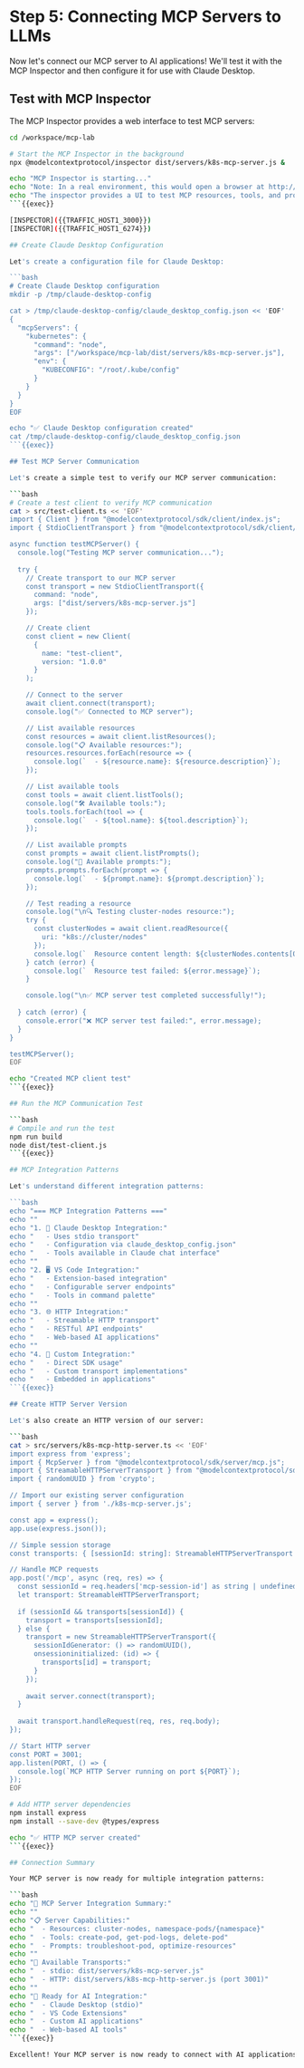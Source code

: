 # Step 5: Connecting MCP Servers to LLMs

Now let's connect our MCP server to AI applications! We'll test it with the MCP Inspector and then configure it for use with Claude Desktop.

## Test with MCP Inspector

The MCP Inspector provides a web interface to test MCP servers:

```bash
cd /workspace/mcp-lab

# Start the MCP Inspector in the background
npx @modelcontextprotocol/inspector dist/servers/k8s-mcp-server.js &

echo "MCP Inspector is starting..."
echo "Note: In a real environment, this would open a browser at http://localhost:3000"
echo "The inspector provides a UI to test MCP resources, tools, and prompts"
```{{exec}}

[INSPECTOR]({{TRAFFIC_HOST1_3000}})
[INSPECTOR]({{TRAFFIC_HOST1_6274}})

## Create Claude Desktop Configuration

Let's create a configuration file for Claude Desktop:

```bash
# Create Claude Desktop configuration
mkdir -p /tmp/claude-desktop-config

cat > /tmp/claude-desktop-config/claude_desktop_config.json << 'EOF'
{
  "mcpServers": {
    "kubernetes": {
      "command": "node", 
      "args": ["/workspace/mcp-lab/dist/servers/k8s-mcp-server.js"],
      "env": {
        "KUBECONFIG": "/root/.kube/config"
      }
    }
  }
}
EOF

echo "✅ Claude Desktop configuration created"
cat /tmp/claude-desktop-config/claude_desktop_config.json
```{{exec}}

## Test MCP Server Communication

Let's create a simple test to verify our MCP server communication:

```bash
# Create a test client to verify MCP communication
cat > src/test-client.ts << 'EOF'
import { Client } from "@modelcontextprotocol/sdk/client/index.js";
import { StdioClientTransport } from "@modelcontextprotocol/sdk/client/stdio.js";

async function testMCPServer() {
  console.log("Testing MCP server communication...");
  
  try {
    // Create transport to our MCP server
    const transport = new StdioClientTransport({
      command: "node",
      args: ["dist/servers/k8s-mcp-server.js"]
    });

    // Create client
    const client = new Client(
      {
        name: "test-client",
        version: "1.0.0"
      }
    );

    // Connect to the server
    await client.connect(transport);
    console.log("✅ Connected to MCP server");

    // List available resources
    const resources = await client.listResources();
    console.log("📋 Available resources:");
    resources.resources.forEach(resource => {
      console.log(`  - ${resource.name}: ${resource.description}`);
    });

    // List available tools 
    const tools = await client.listTools();
    console.log("🛠️ Available tools:");
    tools.tools.forEach(tool => {
      console.log(`  - ${tool.name}: ${tool.description}`);
    });

    // List available prompts
    const prompts = await client.listPrompts();
    console.log("💬 Available prompts:");
    prompts.prompts.forEach(prompt => {
      console.log(`  - ${prompt.name}: ${prompt.description}`);
    });

    // Test reading a resource
    console.log("\n🔍 Testing cluster-nodes resource:");
    try {
      const clusterNodes = await client.readResource({
        uri: "k8s://cluster/nodes"
      });
      console.log(`  Resource content length: ${clusterNodes.contents[0].text?.length || 0} characters`);
    } catch (error) {
      console.log(`  Resource test failed: ${error.message}`);
    }

    console.log("\n✅ MCP server test completed successfully!");
    
  } catch (error) {
    console.error("❌ MCP server test failed:", error.message);
  }
}

testMCPServer();
EOF

echo "Created MCP client test"
```{{exec}}

## Run the MCP Communication Test

```bash
# Compile and run the test
npm run build
node dist/test-client.js
```{{exec}}

## MCP Integration Patterns

Let's understand different integration patterns:

```bash
echo "=== MCP Integration Patterns ==="
echo ""
echo "1. 📱 Claude Desktop Integration:"
echo "   - Uses stdio transport"
echo "   - Configuration via claude_desktop_config.json"
echo "   - Tools available in Claude chat interface"
echo ""
echo "2. 🖥️ VS Code Integration:"
echo "   - Extension-based integration"
echo "   - Configurable server endpoints"
echo "   - Tools in command palette"
echo ""
echo "3. 🌐 HTTP Integration:"
echo "   - Streamable HTTP transport"
echo "   - RESTful API endpoints"
echo "   - Web-based AI applications"
echo ""
echo "4. 🔧 Custom Integration:"
echo "   - Direct SDK usage"
echo "   - Custom transport implementations"
echo "   - Embedded in applications"
```{{exec}}

## Create HTTP Server Version

Let's also create an HTTP version of our server:

```bash
cat > src/servers/k8s-mcp-http-server.ts << 'EOF'
import express from 'express';
import { McpServer } from "@modelcontextprotocol/sdk/server/mcp.js";
import { StreamableHTTPServerTransport } from "@modelcontextprotocol/sdk/server/streamableHttp.js";
import { randomUUID } from 'crypto';

// Import our existing server configuration
import { server } from './k8s-mcp-server.js';

const app = express();
app.use(express.json());

// Simple session storage
const transports: { [sessionId: string]: StreamableHTTPServerTransport } = {};

// Handle MCP requests
app.post('/mcp', async (req, res) => {
  const sessionId = req.headers['mcp-session-id'] as string | undefined;
  let transport: StreamableHTTPServerTransport;
  
  if (sessionId && transports[sessionId]) {
    transport = transports[sessionId];
  } else {
    transport = new StreamableHTTPServerTransport({
      sessionIdGenerator: () => randomUUID(),
      onsessioninitialized: (id) => {
        transports[id] = transport;
      }
    });
    
    await server.connect(transport);
  }
  
  await transport.handleRequest(req, res, req.body);
});

// Start HTTP server
const PORT = 3001;
app.listen(PORT, () => {
  console.log(`MCP HTTP Server running on port ${PORT}`);
});
EOF

# Add HTTP server dependencies
npm install express
npm install --save-dev @types/express

echo "✅ HTTP MCP server created"
```{{exec}}

## Connection Summary

Your MCP server is now ready for multiple integration patterns:

```bash
echo "🎉 MCP Server Integration Summary:"
echo ""
echo "📋 Server Capabilities:"
echo "  - Resources: cluster-nodes, namespace-pods/{namespace}"
echo "  - Tools: create-pod, get-pod-logs, delete-pod"
echo "  - Prompts: troubleshoot-pod, optimize-resources"
echo ""
echo "🔌 Available Transports:"
echo "  - stdio: dist/servers/k8s-mcp-server.js"
echo "  - HTTP: dist/servers/k8s-mcp-http-server.js (port 3001)"
echo ""
echo "🤖 Ready for AI Integration:"
echo "  - Claude Desktop (stdio)"
echo "  - VS Code Extensions"
echo "  - Custom AI applications"
echo "  - Web-based AI tools"
```{{exec}}

Excellent! Your MCP server is now ready to connect with AI applications. In the next step, we'll dive into Kubernetes controller fundamentals!